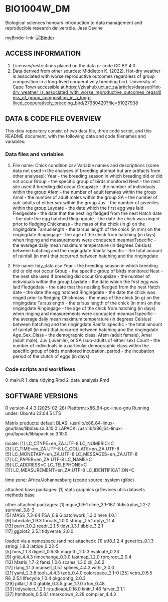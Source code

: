 # BIO1004W_DM
Biological sciences honours introduction to data management and reproducible research deliverable.
Jess Devine

myBinder link: [![Binder](https://mybinder.org/badge_logo.svg)](https://mybinder.org/v2/gh/jess-devine/BIO4000W_DM/HEAD) 

## ACCESS INFORMATION
1. Licenses/restrictions placed on the data or code
CC BY 4.0
2. Data derived from other sources: 
Middleton K. (2022). Hot-dry weather is associated with worse reproductive outcomes regardless of group composition in a long-lived cooperatively breeding bird. University of Cape Town accessible at https://zivahub.uct.ac.za/articles/dataset/Hot-dry_weather_is_associated_with_worse_reproductive_outcomes_regardless_of_group_composition_in_a_long-lived_cooperatively_breeding_bird/27980420?file=51027938 

## DATA & CODE FILE OVERVIEW
This data repository consist of two data file, three code script, and this README document, with the following data and code filenames and variables:

### Data files and variables

1. File name: Chick condition.csv
Variable names and descriptions (some data not used in the analyses of breeding attempt but are artifacts from other analyses):
Year - the breeding season in which breeding did or did not occur
Group - the specific group of birds monitored
Nest - the nest site used if breeding did occur
Groupsize - the number of individuals within the group
Afem - the number of adult females within the group
Amal - the number of adult males within the group
SA - the number of sub-adults of either sex within the group
Juv - the number of juveniles within the group
Laydate - the date which the first egg was laid
Fledgedate - the date that the nestling fledged from the nest
Hatch date - the date the egg hatched
Ringingdate - the date the chick was ringed prior to fledging
Chickmass - the mass of the chick (in g) on the ringingdate
Tarsuslength - the tarsus length of the chick (in mm) on the ringingdate
Ringingage - the age of the chick from hatching (in days) when ringing and measurements were conducted
meamaxTspecific - the average daily mean maximum temperature (in degrees Celsius) between hatching and the ringingdate
Rainfallspecific - the total amount of rainfall (in mm) that occurred between hatching and the ringingdate

2. File name: tidy_data.csv
Year - the breeding season in which breeding did or did not occur
Group - the specific group of birds monitored
Nest - the nest site used if breeding did occur
Groupsize - the number of individuals within the group
Laydate - the date which the first egg was laid
Fledgedate - the date that the nestling fledged from the nest
Hatch date - the date the egg hatched
Ringingdate - the date the chick was ringed prior to fledging
Chickmass - the mass of the chick (in g) on the ringingdate
Tarsuslength - the tarsus length of the chick (in mm) on the ringingdate
Ringingage - the age of the chick from hatching (in days) when ringing and measurements were conducted
meamaxTspecific - the average daily mean maximum temperature (in degrees Celsius) between hatching and the ringingdate
Rainfallspecific - the total amount of rainfall (in mm) that occurred between hatching and the ringingdate
Age_Sex_Class - the demographic class: Afem (adult female), Amal (adult male), Juv (juvenile), or SA (sub-adults of either sex)
Count - the number of individuals in a particular demographic class within the specific group of birds monitored
incubation_period - the incubation period of the clutch of eggs (in days) 

### Code scripts and workflows
0_main.R
1_data_tidying.Rmd 
2_data_analysis.Rmd 

## SOFTWARE VERSIONS

R version 4.4.3 (2025-02-28)
Platform: x86_64-pc-linux-gnu
Running under: Ubuntu 22.04.5 LTS

Matrix products: default
BLAS:   /usr/lib/x86_64-linux-gnu/blas/libblas.so.3.10.0 
LAPACK: /usr/lib/x86_64-linux-gnu/lapack/liblapack.so.3.10.0

locale:
 [1] LC_CTYPE=en_ZA.UTF-8       LC_NUMERIC=C              
 [3] LC_TIME=en_ZA.UTF-8        LC_COLLATE=en_ZA.UTF-8    
 [5] LC_MONETARY=en_ZA.UTF-8    LC_MESSAGES=en_ZA.UTF-8   
 [7] LC_PAPER=en_ZA.UTF-8       LC_NAME=C                 
 [9] LC_ADDRESS=C               LC_TELEPHONE=C            
[11] LC_MEASUREMENT=en_ZA.UTF-8 LC_IDENTIFICATION=C       

time zone: Africa/Johannesburg
tzcode source: system (glibc)

attached base packages:
[1] stats     graphics  grDevices utils     datasets  methods   base     

other attached packages:
 [1] mgcv_1.9-1         nlme_3.1-167       fitdistrplus_1.2-2 survival_3.8-3    
 [5] MASS_7.3-64        FSA_0.9.6          patchwork_1.3.0    here_1.0.1        
 [9] lubridate_1.9.3    forcats_1.0.0      stringr_1.5.1      dplyr_1.1.4       
[13] purrr_1.0.2        readr_2.1.5        tidyr_1.3.1        tibble_3.2.1      
[17] ggplot2_3.5.1      tidyverse_2.0.0   

loaded via a namespace (and not attached):
 [1] utf8_1.2.4        generics_0.1.3    stringi_1.8.3     lattice_0.22-5   
 [5] hms_1.1.3         digest_0.6.35     magrittr_2.0.3    evaluate_0.23    
 [9] grid_4.4.3        timechange_0.3.0  fastmap_1.2.0     rprojroot_2.0.4  
[13] Matrix_1.7-2      fansi_1.0.6       scales_1.3.0      cli_3.6.2        
[17] rlang_1.1.3       munsell_0.5.1     splines_4.4.3     withr_3.0.0      
[21] yaml_2.3.8        tools_4.4.3       tzdb_0.4.0        colorspace_2.1-0 
[25] vctrs_0.6.5       R6_2.5.1          lifecycle_1.0.4   pkgconfig_2.0.3  
[29] pillar_1.9.0      gtable_0.3.5      glue_1.7.0        xfun_0.48        
[33] tidyselect_1.2.1  rstudioapi_0.16.0 knitr_1.46        farver_2.1.1     
[37] htmltools_0.5.8.1 rmarkdown_2.28    compiler_4.4.3   















 


